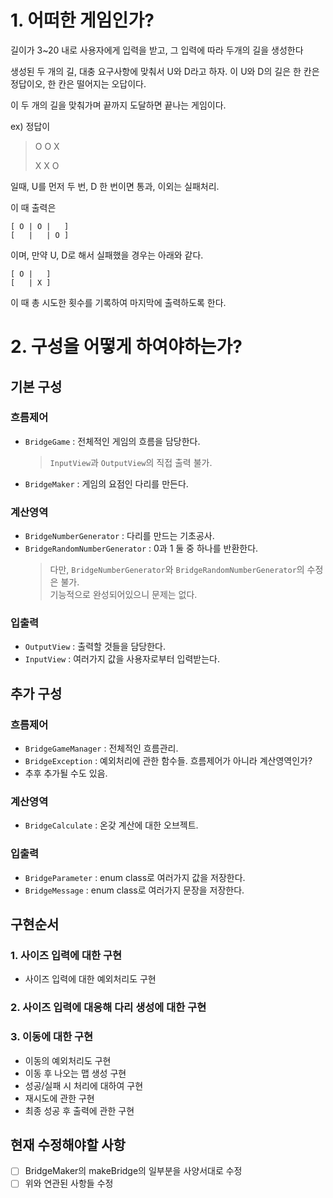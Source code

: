 # 1. 어떠한 게임인가?

길이가 3~20 내로 사용자에게 입력을 받고, 그 입력에 따라 두개의 길을 생성한다

생성된 두 개의 길, 대충 요구사항에 맞춰서 U와 D라고 하자. 이 U와 D의 길은 한 칸은 정답이오, 한 칸은 떨어지는 오답이다.

이 두 개의 길을 맞춰가며 끝까지 도달하면 끝나는 게임이다.

ex) 정답이
>O O X <p>
>X X O 

일때, U를 먼저 두 번, D 한 번이면 통과, 이외는 실패처리.

이 때 출력은
```aidl
[ O | O |   ]
[   |   | O ]
```
이며, 만약 U, D로 해서 실패했을 경우는 아래와 같다.

```aidl
[ O |   ]
[   | X ]
```
이 때 총 시도한 횟수를 기록하여 마지막에 출력하도록 한다.

# 2. 구성을 어떻게 하여야하는가?

## 기본 구성

### 흐름제어

- `BridgeGame` : 전체적인 게임의 흐름을 담당한다.

    >`InputView`과 `OutputView`의 직접 출력 불가.
- `BridgeMaker` : 게임의 요점인 다리를 만든다.

### 계산영역

- `BridgeNumberGenerator` : 다리를 만드는 기초공사. 
- `BridgeRandomNumberGenerator` : 0과 1 둘 중 하나를 반환한다.
    >다만, `BridgeNumberGenerator`와 `BridgeRandomNumberGenerator`의 수정은 불가. <br>기능적으로 완성되어있으니 문제는 없다.


### 입출력

- `OutputView` : 출력할 것들을 담당한다.
- `InputView` : 여러가지 값을 사용자로부터 입력받는다.

## 추가 구성

### 흐름제어

- `BridgeGameManager` : 전체적인 흐름관리.
- `BridgeException` : 예외처리에 관한 함수들. 흐름제어가 아니라 계산영역인가?
- 추후 추가될 수도 있음.

### 계산영역

- `BridgeCalculate` : 온갖 계산에 대한 오브젝트.

### 입출력

- `BridgeParameter` : enum class로 여러가지 값을 저장한다.
- `BridgeMessage` : enum class로 여러가지 문장을 저장한다.



## 구현순서

### 1. 사이즈 입력에 대한 구현

  - 사이즈 입력에 대한 예외처리도 구현

### 2. 사이즈 입력에 대응해 다리 생성에 대한 구현

### 3. 이동에 대한 구현

  - 이동의 예외처리도 구현
  - 이동 후 나오는 맵 생성 구현
  - 성공/실패 시 처리에 대하여 구현
  - 재시도에 관한 구현
  - 최종 성공 후 출력에 관한 구현

## 현재 수정해야할 사항

- [ ] BridgeMaker의 makeBridge의 일부분을 사양서대로 수정
- [ ] 위와 연관된 사항들 수정
